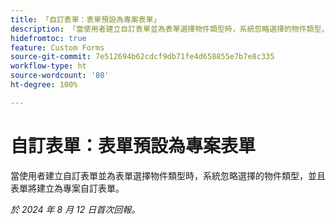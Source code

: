 ```yaml
---
title: 「自訂表單：表單預設為專案表單」
description: 「當使用者建立自訂表單並為表單選擇物件類型時，系統忽略選擇的物件類型，並且表單將建立為專案自訂表單。」
hidefromtoc: true
feature: Custom Forms
source-git-commit: 7e512694b62cdcf9db71fe4d658855e7b7e8c335
workflow-type: ht
source-wordcount: '80'
ht-degree: 100%

---
```



# 自訂表單：表單預設為專案表單

當使用者建立自訂表單並為表單選擇物件類型時，系統忽略選擇的物件類型，並且表單將建立為專案自訂表單。

_於 2024 年 8 月 12 日首次回報。_
